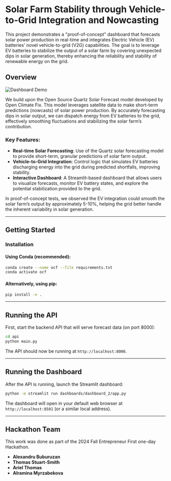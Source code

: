 # Solar Farm Stability through Vehicle-to-Grid Integration and Nowcasting

This project demonstrates a "proof-of-concept" dashboard that forecasts solar power production in real-time and integrates Electric Vehicle (EV) batteries' novel vehicle-to-grid (V2G) capabilities. The goal is to leverage EV batteries to stabilize the output of a solar farm by covering unexpected dips in solar generation, thereby enhancing the reliability and stability of renewable energy on the grid.

## Overview

![Dashboard Demo](images/demo.gif)

We build upon the Open Source Quartz Solar Forecast model developed by Open Climate Fix. This model leverages satellite data to make short-term predictions (nowcasts) of solar power production. By accurately forecasting dips in solar output, we can dispatch energy from EV batteries to the grid, effectively smoothing fluctuations and stabilizing the solar farm’s contribution.

### Key Features:

- **Real-time Solar Forecasting**: Use of the Quartz solar forecasting model to provide short-term, granular predictions of solar farm output.
- **Vehicle-to-Grid Integration**: Control logic that simulates EV batteries discharging energy into the grid during predicted shortfalls, improving stability.
- **Interactive Dashboard**: A Streamlit-based dashboard that allows users to visualize forecasts, monitor EV battery states, and explore the potential stabilization provided to the grid.

In proof-of-concept tests, we observed the EV integration could smooth the solar farm’s output by approximately 5-10%, helping the grid better handle the inherent variability in solar generation.

---

## Getting Started

### Installation

#### Using Conda (recommended):
```bash
conda create --name ocf --file requirements.txt
conda activate ocf
```

#### Alternatively, using pip:
```bash
pip install -e .
```
---

## Running the API

First, start the backend API that will serve forecast data (on port 8000):

```bash
cd api
python main.py
```

The API should now be running at `http://localhost:8000`.

---

## Running the Dashboard

After the API is running, launch the Streamlit dashboard:

```bash
python -m streamlit run dashboards/dashboard_2/app.py
```

The dashboard will open in your default web browser at `http://localhost:8501` (or a similar local address).

---

## Hackathon Team
This work was done as part of the 2024 Fall Entrepreneur First one-day Hackathon. 

- **Alexandru Buburuzan**
- **Thomas Stuart-Smith**
- **Ariel Thomas**
- **Alramina Myrzabekova**

